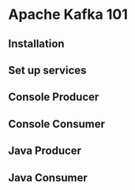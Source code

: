 # Apache Kafka 101

## Installation

## Set up services

## Console Producer

## Console Consumer

## Java Producer

## Java Consumer
